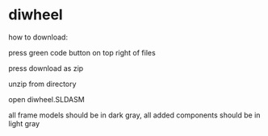 # diwheel

how to download:

press green code button on top right of files

press download as zip

unzip from directory

open diwheel.SLDASM

all frame models should be in dark gray, all added components should be in light gray
